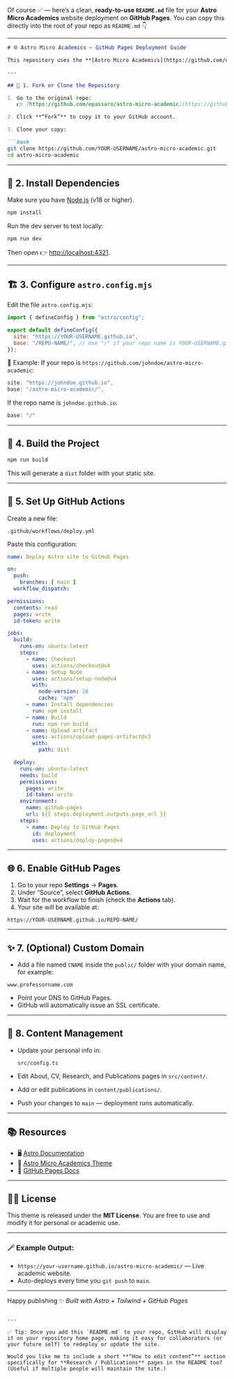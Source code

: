 Of course ✅ — here’s a clean, **ready-to-use `README.md`** file for your **Astro Micro Academics** website deployment on **GitHub Pages**.
You can copy this directly into the root of your repo as `README.md` 👇

---

````markdown
# 🌐 Astro Micro Academics – GitHub Pages Deployment Guide

This repository uses the **[Astro Micro Academics](https://github.com/epassaro/astro-micro-academic)** theme — a free and lightweight Astro theme designed for academic websites (perfect for professors, researchers, and students).

---

## 🚀 1. Fork or Clone the Repository

1. Go to the original repo:  
   👉 [https://github.com/epassaro/astro-micro-academic](https://github.com/epassaro/astro-micro-academic)

2. Click **“Fork”** to copy it to your GitHub account.

3. Clone your copy:

```bash
git clone https://github.com/YOUR-USERNAME/astro-micro-academic.git
cd astro-micro-academic
````

---

## 🧰 2. Install Dependencies

Make sure you have [Node.js](https://nodejs.org/) (v18 or higher).

```bash
npm install
```

Run the dev server to test locally:

```bash
npm run dev
```

Then open 👉 [http://localhost:4321](http://localhost:4321).

---

## 🏗️ 3. Configure `astro.config.mjs`

Edit the file `astro.config.mjs`:

```js
import { defineConfig } from "astro/config";

export default defineConfig({
  site: "https://YOUR-USERNAME.github.io",
  base: "/REPO-NAME/", // Use "/" if your repo name is YOUR-USERNAME.github.io
});
```

📌 Example:
If your repo is `https://github.com/johndoe/astro-micro-academic`:

```js
site: "https://johndoe.github.io",
base: "/astro-micro-academic/",
```

If the repo name is `johndoe.github.io`:

```js
base: "/"
```

---

## 🧪 4. Build the Project

```bash
npm run build
```

This will generate a `dist` folder with your static site.

---

## 🤖 5. Set Up GitHub Actions

Create a new file:

```
.github/workflows/deploy.yml
```

Paste this configuration:

```yaml
name: Deploy Astro site to GitHub Pages

on:
  push:
    branches: [ main ]
  workflow_dispatch:

permissions:
  contents: read
  pages: write
  id-token: write

jobs:
  build:
    runs-on: ubuntu-latest
    steps:
      - name: Checkout
        uses: actions/checkout@v4
      - name: Setup Node
        uses: actions/setup-node@v4
        with:
          node-version: 18
          cache: 'npm'
      - name: Install dependencies
        run: npm install
      - name: Build
        run: npm run build
      - name: Upload artifact
        uses: actions/upload-pages-artifact@v3
        with:
          path: dist

  deploy:
    runs-on: ubuntu-latest
    needs: build
    permissions:
      pages: write
      id-token: write
    environment:
      name: github-pages
      url: ${{ steps.deployment.outputs.page_url }}
    steps:
      - name: Deploy to GitHub Pages
        id: deployment
        uses: actions/deploy-pages@v4
```

---

## 🌐 6. Enable GitHub Pages

1. Go to your repo **Settings** → **Pages**.
2. Under “Source”, select **GitHub Actions**.
3. Wait for the workflow to finish (check the **Actions** tab).
4. Your site will be available at:

```
https://YOUR-USERNAME.github.io/REPO-NAME/
```

---

## ✨ 7. (Optional) Custom Domain

* Add a file named `CNAME` inside the `public/` folder with your domain name, for example:

```
www.professorname.com
```

* Point your DNS to GitHub Pages.
* GitHub will automatically issue an SSL certificate.

---

## 📝 8. Content Management

* Update your personal info in:

  ```
  src/config.ts
  ```
* Edit About, CV, Research, and Publications pages in `src/content/`.
* Add or edit publications in `content/publications/`.
* Push your changes to `main` — deployment runs automatically.

---

## 📚 Resources

* 🖥 [Astro Documentation](https://docs.astro.build)
* 🧪 [Astro Micro Academics Theme](https://github.com/epassaro/astro-micro-academic)
* 🚀 [GitHub Pages Docs](https://docs.github.com/en/pages)

---

## 🧑‍🏫 License

This theme is released under the **MIT License**.
You are free to use and modify it for personal or academic use.

---

### 🪄 Example Output:

* `https://your-username.github.io/astro-micro-academic/` — Live academic website.
* Auto-deploys every time you `git push` to `main`.

---

Happy publishing ✨
*Built with Astro + Tailwind + GitHub Pages*

```

---

✅ Tip: Once you add this `README.md` to your repo, GitHub will display it on your repository home page, making it easy for collaborators (or your future self) to redeploy or update the site.

Would you like me to include a short **“How to edit content”** section specifically for **Research / Publications** pages in the README too? (Useful if multiple people will maintain the site.)
```
